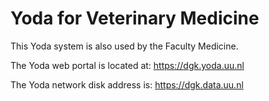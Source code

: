 # Yoda for Veterinary Medicine 
This Yoda system is also used by the Faculty Medicine.

The Yoda web portal is located at: https://dgk.yoda.uu.nl

The Yoda network disk address is: https://dgk.data.uu.nl

